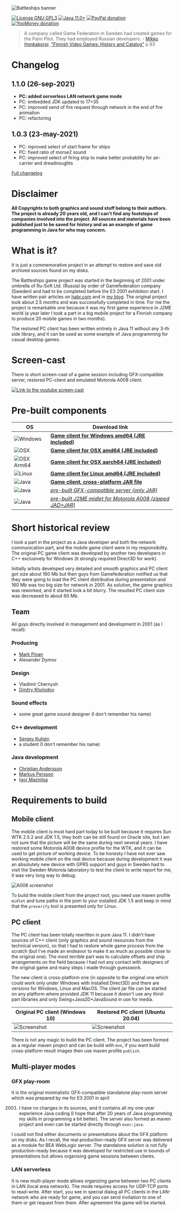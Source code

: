 ![Battleships banner](assets/github_banner.png)

[![License GNU GPL3](https://img.shields.io/badge/license-GNU%20GPL%203-yellow.svg)](http://www.gnu.org/licenses/gpl.html)
[![Java 11.0+](https://img.shields.io/badge/java-11.0%2b-green.svg)](http://www.oracle.com/technetwork/java/javase/downloads/index.html)
[![PayPal donation](https://img.shields.io/badge/donation-PayPal-cyan.svg)](https://www.paypal.com/cgi-bin/webscr?cmd=_s-xclick&hosted_button_id=AHWJHJFBAWGL2)
[![YooMoney donation](https://img.shields.io/badge/donation-Yoo.money-blue.svg)](https://yoomoney.ru/to/41001158080699)

> A company called Game Federation in Sweden had created games for the Palm Pilot. They had employed Russian developers. - [Mikko Honkakorpi](https://www.linkedin.com/in/mikkoh/), ["Finnish Video Games: History and Catalog"](https://www.amazon.com/Finnish-Video-Games-History-Catalog/dp/0786499621) p.93

# Changelog

## 1.1.0 (26-sep-2021)

- __PC: added serverless LAN network game mode__
- PC: embedded JDK updated to 17+35
- PC: improved send of fire request through network in the end of fire animation
- PC: refactoring

## 1.0.3 (23-may-2021)

- PC: mproved select of start frame for ships
- PC: fixed ratio of morse2 sound
- PC: improved select of firing ship to make better probability for air-carrier and dreadnoughts

[Full changelog](changelog.txt)

# Disclaimer

__All Copyrights to both graphics and sound stuff belong to their authors. The project is already 20 years old, and I
can't find any footsteps of companies involved into the project. All sources and materials have been published just to
be saved for history and as an example of game programming in Java for who may concern.__

# What is it?

It is just a commemorative project in an attempt to restore and save old archived sources found on my disks.

The Battleships game project was started in the beginning of 2001 under umbrella of Ru-Soft Ltd. (Russia) by order of
Gamefederation company (Sweden) and had to be completed before the E3 2001 exhibition start. I have written pair
articles on [habr.com](https://habr.com/ru/post/458124/) and
in [my blog](http://raydac.blogspot.com/2015/05/the-battleships-game-e3-2001.html). The original project took about 2.5
months and was successfully completed in time. For me the project is remarkable one because it was my first game
experience in J2ME world (a year later I took a part in a big mobile project for a Finnish company to produce 20 mobile
games in two months).

The restored PC client has been written entirely in Java 11 without any 3-th side library, and it can be used as some
example of Java programming for casual desktop games.

# Screen-cast

There is short screen-cast of a game session including GFX-compatible server, restored PC-client and emulated Motorola
A008 client.

[![Link to the youtube screen-cast](assets/game-session-screenshot-youtube.jpg)](http://www.youtube.com/watch?v=f1cfqRjnRgk "Battleships screencast")

# Pre-built components

| OS                                           |  Download link                                                                                                                                                                                | 
| -------------------------------------------- | --------------------------------------------------------------------------------------------------------------------------------------------------------------------------------------------- |
| ![Windows](assets/icons/win64x64.png)        | __[Game client for Windows amd64 (JRE included)](https://github.com/raydac/battleships-resurrection/releases/download/1.1.0/battleships-resurrection-1.1.0-windows-jdk-amd64.zip)__             |
| ![OSX](assets/icons/macos64x64.png)          | __[Game client for OSX amd64 (JRE included)](https://github.com/raydac/battleships-resurrection/releases/download/1.1.0/battleships-resurrection-1.1.0-macos-jdk-amd64.zip)__                   |
| ![OSX Arm64](assets/icons/macosarm64x64.png) | __[Game client for OSX aarch64 (JRE included)](https://github.com/raydac/battleships-resurrection/releases/download/1.1.0/battleships-resurrection-1.1.0-macos-jdk-aarch64.zip)__               |
| ![Linux](assets/icons/linux64x64.png)        | __[Game client for Linux amd64 (JRE included)](https://github.com/raydac/battleships-resurrection/releases/download/1.1.0/battleships-resurrection-1.1.0-linux-jdk-amd64.tar.gz)__              |
| ![Java](assets/icons/java64x64.png)          | __[Game client, cross-platform JAR file](https://github.com/raydac/battleships-resurrection/releases/download/1.1.0/battleships-resurrection-1.1.0.jar)__                                     | 
| ![Java](assets/icons/java64x64.png)          | _[pre-built GFX-compatible server (only JAR)](https://github.com/raydac/battleships-resurrection/releases/download/1.1.0/gfx-playroom-server-1.1.0.jar)_                                      |
| ![Java](assets/icons/java64x64.png)          | _[pre-built J2ME midlet for Motorola A008 (zipped JAD+JAR)](https://github.com/raydac/battleships-resurrection/releases/download/1.1.0/BattleShip_A008.zip)_                                  |

# Short historical review

I took a part in the project as a Java developer and both the network communication part, and the mobile game client
were in my responsibility. The original PC game client was developed by another two developers in C++ exclusively for
Windows (it strongly required Direct3D for work).

Initially artists developed very detailed and smooth graphics and PC client got size about 160 Mb but then guys from
Gamefederation notified us that they were going to load the PC client distributive during presentation and 160 Mb was
too big size for network in 2001. As solution, the game graphics was reworked, and it started look a bit blurry. The
resulted PC client size was decreased to about 60 Mb.

## Team

All guys directly involved in management and development in 2001 (as I recall):

### Producing

- [Mark Pinan](https://www.linkedin.com/in/markpinan/)
- Alexander Dymov

### Design

- Vladimir Chernysh
- [Dmitry Kholodov](https://www.linkedin.com/in/dmitry-kholodov-39394661/)

### Sound effects

- some great game sound designer (I don't remember his name)

### C++ development

- [Sergey Kuligin](https://www.linkedin.com/in/sergeykuligin/)
- a student (I don't remember his name)

### Java development

- [Christian Andersson](https://www.linkedin.com/in/christianand/)
- [Markus Persson](https://www.linkedin.com/in/markus-persson-7282513/)
- [Igor Maznitsa](https://www.linkedin.com/in/igormaznitsa/)

# Requirements to build

## Mobile client

The mobile client is most hard part today to be built because it requires Sun WTK 2.5.2 and JDK 1.5, they both can be
still found on Oracle site, but I am not sure that the picture will be the same during next several years. I have
restored some Motorola A008 device profile for the WTK, and it can be used to get picture of working device. To be
honesty I have not ever saw working mobile client on the real device because during development it was an absolutely new
device with GPRS support and guys in Sweden had to visit the Sweden Motorola laboratory to test the client to write
report for me, it was very long way to debug.

![A008 screenshot](battleships-resurrection/battleships-client-a008/assets/emulator_screenshot.jpg)

To build the mobile client from the project root, you need use maven profile `midlet` and tune paths in the pom to your
installed JDK 1.5 and keep in mind that the `preverify` tool is presented only for Linux.

## PC client

The PC client has been totally rewritten in pure Java 11. I didn't have sources of C++ client (only graphics and sound
resources from the technical version), so that I had to restore whole game process from the scratch (but I've made an
endeavor to make it as much as possible close to the original one). The most terrible part was to calculate offsets and
ship arrangements on the field because I had not any contact with designers of the original game and many steps I made
through guesswork.

The new client is cross-platform one (in opposite to the original one which could work only under Windows with installed
Direct3D) and there are versions for Windows, Linux and MacOS. The client jar file can be started on any platform where
provided JDK 11 because it doesn't use any third-part libraries and only Swing+Java2D+JavaSound in use for media.

| Original PC client (Windows 10)                       | Restored PC client (Ubuntu 20.04)                |
| ----------------------------------------------------- | ------------------------------------------------ |
| ![Screenshot](assets/original_win_game_screenshot.jpg)|![Screenshot](assets/restored_game_screenshot.jpg)|

There is not any magic to build the PC client. The project has been formed as a regular maven project and can be build
with `mvn`, if you want build cross-platform result images then use maven profile `publish`.

## Multi-player modes

### GFX play-room

It is the original minimalistic GFX-compatible standalone play-room server which was prepared by me for E3 2001 in april

2001. I have no changes in its sources, and it contains all my one-year experience Java coding (I hope that after 20
      years of Java programming my skills in programming a bit better). The server also formed as maven project and even
      can be started directly through `exec:java`.

I could not find either documents or presentations about the GFX platform on my disks. As I recall, the real
production-ready GFX server was delivered as a module for BEA WebLogic server. The standalone solution is not fully
production-ready because it was developed for restricted use in bounds of presentations but allows organising game
sessions between clients.

### LAN serverless

It is new multi-player mode allows organizing game between two PC clients in LAN (local area network). The mode requires
access for UDP-TCP ports to read-write. After start, you see in special dialog all PC clients in the LAN-network who are
ready for game, and you can send invitation to one of them or get request from them. After agreement the game will be
started.     
